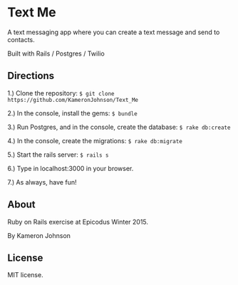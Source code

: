 Text Me
======

A text messaging app where you can create a text message and send to contacts.

Built with Rails / Postgres / Twilio

Directions
---------

1.) Clone the repository:
`$ git clone https://github.com/KameronJohnson/Text_Me`

2.) In the console, install the gems:
`$ bundle`

3.) Run Postgres, and in the console, create the database:
`$ rake db:create`

4.) In the console, create the migrations:
`$ rake db:migrate`

5.) Start the rails server:
`$ rails s`

6.) Type in localhost:3000 in your browser.

7.) As always, have fun!

About
-----

Ruby on Rails exercise at Epicodus Winter 2015.

By Kameron Johnson

License
-------

MIT license.
